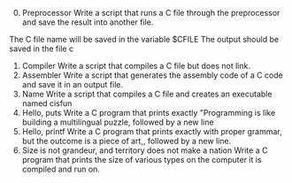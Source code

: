 0. Preprocessor
Write a script that runs a C file through the preprocessor and save the result into another file.

The C file name will be saved in the variable $CFILE
The output should be saved in the file c
1. Compiler
Write a script that compiles a C file but does not link.
2. Assembler
Write a script that generates the assembly code of a C code and save it in an output file.
3. Name
Write a script that compiles a C file and creates an executable named cisfun
4. Hello, puts
Write a C program that prints exactly "Programming is like building a multilingual puzzle, followed by a new line
5. Hello, printf
Write a C program that prints exactly with proper grammar, but the outcome is a piece of art,, followed by a new line.
6. Size is not grandeur, and territory does not make a nation
Write a C program that prints the size of various types on the computer it is compiled and run on.
